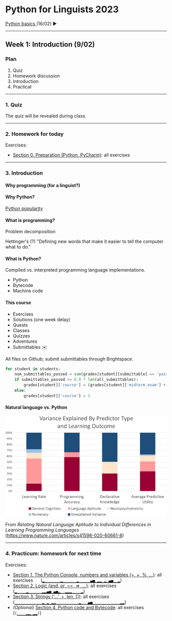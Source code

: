 
# Python for Linguists 2023

[Python basics ](../classes/02_Python_basics.md) (16/02) ►

-------

## Week 1: Introduction (9/02)


### Plan
1. Quiz
2. Homework discussion
3. Introduction
4. Practical


-------

### 1. Quiz

The quiz will be revealed during class.

-------

### 2. Homework for today

Exercises:
- [Section 0. Preparation (Python, PyCharm)](../exercises/00_preparation.md): all exercises

-------

### 3. Introduction


#### Why programming (for a linguist?)


#### Why Python?

[Python popularity](https://www.youtube.com/watch?v=qQXXI5QFUfw)

<!-- Youtube, Google backend, Spotify, Reddit; most deep learning/NLP -->

#### What is programming?

Problem decomposition

Hettinger's (?)  "Defining new words that make it easier to tell the computer what to do."



#### What is Python?

Compiled vs. interpreted programming language implementations.

- Python
- Bytecode
- Machine code

#### This course

- Exercises
- Solutions (one week delay)
- Quests
- Classes
- Quizzes
- Adventures
- Submittables ✉️

All files on Github; submit submittables through Brightspace.

```python
for student in students:
    num_submittables_passed = sum(grades[student][submittable] == 'pass' for submittable in all_submittables)
    if submittables_passed >= 0.8 * len(all_submittables):
        grades[student]['course'] = (grades[student]['midterm_exam'] + grades['final_exam']) / 2
    else:
        grades[student]['course'] = 1
```



#### Natural language vs. Python

![image from Pratt about language aptitude and learning programming](images/pratt2020_learning.png)

From _Relating Natural Language Aptitude to Individual Differences in Learning Programming Languages_ (https://www.nature.com/articles/s41598-020-60661-8)


<!-- Dopamine graph --> 

-------

### 4. Practicum: homework for next time

Exercises:
- [Section 1. The Python Console, numbers and variables (=, +, %, ...)](../exercises/01_console_and_numbers.md): all exercises&nbsp;&nbsp;&nbsp;&nbsp;&nbsp; (`▂▁▁▁▁▁▁▁▂▁▁▁▁▁▁▂▁▁▁▁▁▄▅▁▂▂▁▂▁▄▅▁▁▂`)
- [Section 2. Logic (and, or, ==, =>, ...)](../exercises/02_logic.md): all exercises&nbsp;&nbsp;&nbsp;&nbsp;&nbsp; (`▂▁▁▁▁▂▁▁▁▁▁▁▂▂▄▅▁▄▅▂▁▁▂▂▂▁▁▁▁▂`)
- [Section 3. Strings ('...', +, len, [])](../exercises/03_strings.md): all exercises&nbsp;&nbsp;&nbsp;&nbsp;&nbsp; (`▁▁▁▁▁▁▁▁▁▁▁▁▂▁▂▁▂▂▁▁▁▁▁▁▁▁▁▁▂▁▁▁▄▅▁▁▁▁▁▁▁▁▁▁▁▁▂▂`)
- _(Optional)_ [Section 4. Python code and Bytecode](../exercises/04_python_and_bytecode.md): all exercises&nbsp;&nbsp;&nbsp;&nbsp;&nbsp; (`(▁▁▁▁▂▂▁▂▂)`)

